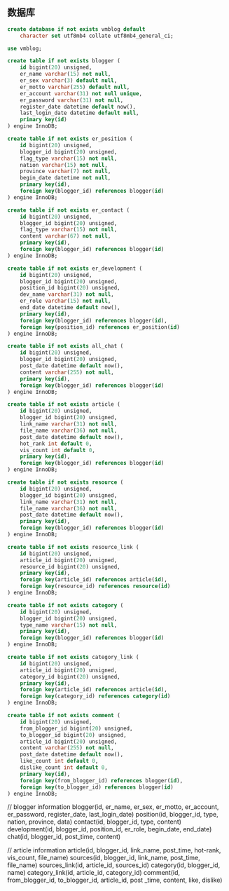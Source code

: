 ## 数据库

``` sql
create database if not exists vmblog default
    character set utf8mb4 collate utf8mb4_general_ci;

use vmblog;

create table if not exists blogger (
    id bigint(20) unsigned,
    er_name varchar(15) not null,
    er_sex varchar(3) default null,
    er_motto varchar(255) default null,
    er_account varchar(31) not null unique,
    er_password varchar(31) not null,
    register_date datetime default now(),
    last_login_date datetime default null,
    primary key(id)
) engine InnoDB;

create table if not exists er_position (
    id bigint(20) unsigned,
    blogger_id bigint(20) unsigned,
    flag_type varchar(15) not null,
    nation varchar(15) not null,
    province varchar(7) not null,
    begin_date datetime not null,
    primary key(id),
    foreign key(blogger_id) references blogger(id)
) engine InnoDB;

create table if not exists er_contact (
    id bigint(20) unsigned,
    blogger_id bigint(20) unsigned,
    flag_type varchar(15) not null,
    content varchar(67) not null,
    primary key(id),
    foreign key(blogger_id) references blogger(id)
) engine InnoDB;

create table if not exists er_development (
    id bigint(20) unsigned,
    blogger_id bigint(20) unsigned,
    position_id bigint(20) unsigned,
    dev_name varchar(31) not null,
    er_role varchar(15) not null,
    end_date datetime default now(),
    primary key(id),
    foreign key(blogger_id) references blogger(id),
    foreign key(position_id) references er_position(id)
) engine InnoDB;

create table if not exists all_chat (
    id bigint(20) unsigned,
    blogger_id bigint(20) unsigned,
    post_date datetime default now(),
    content varchar(255) not null,
    primary key(id),
    foreign key(blogger_id) references blogger(id)
) engine InnoDB;

create table if not exists article (
    id bigint(20) unsigned,
    blogger_id bigint(20) unsigned,
    link_name varchar(31) not null,
    file_name varchar(36) not null,
    post_date datetime default now(),
    hot_rank int default 0,
    vis_count int default 0,
    primary key(id),
    foreign key(blogger_id) references blogger(id)
) engine InnoDB;

create table if not exists resource (
    id bigint(20) unsigned,
    blogger_id bigint(20) unsigned,
    link_name varchar(31) not null,
    file_name varchar(36) not null,
    post_date datetime default now(),
    primary key(id),
    foreign key(blogger_id) references blogger(id)
) engine InnoDB;

create table if not exists resource_link (
    id bigint(20) unsigned,
    article_id bigint(20) unsigned,
    resource_id bigint(20) unsigned,
    primary key(id),
    foreign key(article_id) references article(id),
    foreign key(resource_id) references resource(id)
) engine InnoDB;

create table if not exists category (
    id bigint(20) unsigned,
    blogger_id bigint(20) unsigned,
    type_name varchar(15) not null,
    primary key(id),
    foreign key(blogger_id) references blogger(id)
) engine InnoDB;

create table if not exists category_link (
    id bigint(20) unsigned,
    article_id bigint(20) unsigned,
    category_id bigint(20) unsigned,
    primary key(id),
    foreign key(article_id) references article(id),
    foreign key(category_id) references category(id)
) engine InnoDB;

create table if not exists comment (
    id bigint(20) unsigned,
    from_blogger_id bigint(20) unsigned,
    to_blogger_id bigint(20) unsigned,
    article_id bigint(20) unsigned,
    content varchar(255) not null,
    post_date datetime default now(),
    like_count int default 0,
    dislike_count int default 0,
    primary key(id),
    foreign key(from_blogger_id) references blogger(id),
    foreign key(to_blogger_id) references blogger(id)
) engine InnoDB;

```
 
// blogger information
blogger(id, er_name, er_sex, er_motto, 
    er_account, er_password, register_date, last_login_date)
position(id, blogger_id, type, nation, province, data)
contact(id, blogger_id, type, content)
development(id, blogger_id, position_id, er_role, begin_date, end_date)
chat(id, blogger_id, post_time, content)

// article information
article(id, blogger_id, link_name, post_time, hot-rank, vis_count, file_name)
sources(id, blogger_id, link_name, post_time, file_name)
sources_link(id, article_id, sources_id)
category(id, blogger_id, name)
category_link(id, article_id, category_id)
comment(id, from_blogger_id, to_blogger_id, article_id, post _time, content, like, dislike)




